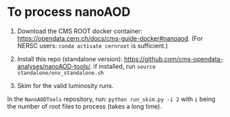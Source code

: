 # To process nanoAOD

1. Download the CMS ROOT docker container: https://opendata.cern.ch/docs/cms-guide-docker#nanoaod. (For NERSC users: `conda activate cernroot` is sufficient.)

2. Install this repo (standalone version): https://github.com/cms-opendata-analyses/nanoAOD-tools/. if installed, run `source standalone/env_standalone.sh`

3. Skim for the valid luminosity runs. 

In the `NanoAODTools` repository, run: `python run_skim.py -i 2` with `i` being the number of root files to process (takes a long time).